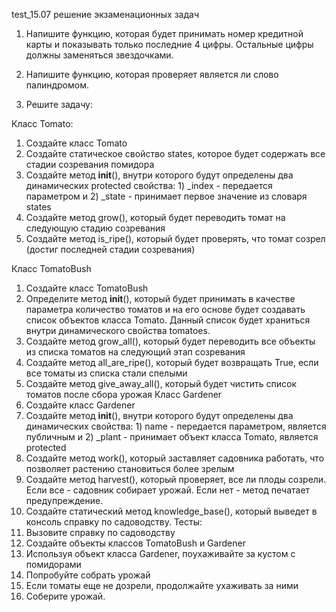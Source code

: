 test_15.07
решение экзаменационных задач

1. Напишите функцию, которая будет принимать номер кредитной карты и показывать только последние 4 цифры. Остальные цифры должны заменяться звездочками.

2. Напишите функцию, которая проверяет является ли слово палиндромом.

3. Решите задачу:

  Класс Tomato:
  1. Создайте класс Tomato
  2. Создайте статическое свойство states, которое будет содержать все стадии
  созревания помидора
  3. Создайте метод __init__(), внутри которого будут определены два динамических protected свойства: 1) _index - передается параметром и 2) _state - принимает первое значение из словаря states
  4. Создайте метод grow(), который будет переводить томат на следующую стадию
  созревания
  5. Создайте метод is_ripe(), который будет проверять, что томат созрел (достиг
  последней стадии созревания)
  
  Класс TomatoBush
  1. Создайте класс TomatoBush
  2. Определите метод __init__(), который будет принимать в качестве параметра
  количество томатов и на его основе будет создавать список объектов класса
  Tomato. Данный список будет храниться внутри динамического свойства tomatoes.
  3. Создайте метод grow_all(), который будет переводить все объекты из списка
  томатов на следующий этап созревания
  4. Создайте метод all_are_ripe(), который будет возвращать True, если все томаты из
  списка стали спелыми
  5. Создайте метод give_away_all(), который будет чистить список томатов после
  сбора урожая
Класс Gardener
1. Создайте класс Gardener
2. Создайте метод __init__(), внутри которого будут определены два динамических
свойства: 1) name - передается параметром, является публичным и 2) _plant -
принимает объект класса Tomato, является protected
3. Создайте метод work(), который заставляет садовника работать, что позволяет
растению становиться более зрелым
4. Создайте метод harvest(), который проверяет, все ли плоды созрели. Если все -
садовник собирает урожай. Если нет - метод печатает предупреждение.
5. Создайте статический метод knowledge_base(), который выведет в консоль справку
по садоводству.
Тесты:
1. Вызовите справку по садоводству
2. Создайте объекты классов TomatoBush и Gardener
3. Используя объект класса Gardener, поухаживайте за кустом с помидорами
4. Попробуйте собрать урожай
5. Если томаты еще не дозрели, продолжайте ухаживать за ними
6. Соберите урожай.
